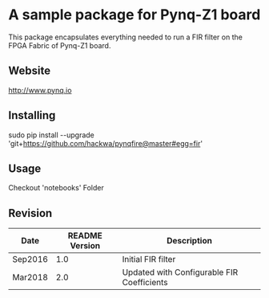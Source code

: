 # A sample package for Pynq-Z1 board
This package encapsulates everything needed to run a FIR filter on the FPGA Fabric of Pynq-Z1 board.

## Website
http://www.pynq.io

## Installing
sudo pip install --upgrade 'git+https://github.com/hackwa/pynqfire@master#egg=fir'

## Usage
Checkout 'notebooks' Folder

## Revision
Date | README Version | Description
-----|----------------|------------
Sep2016|1.0|Initial FIR filter
Mar2018|2.0|Updated with Configurable FIR Coefficients
